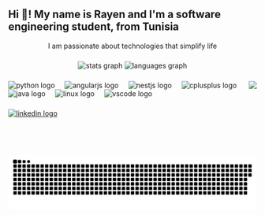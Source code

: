 <h2 align="left">Hi 👋! My name is Rayen and I'm a software engineering student, from Tunisia</h2>
<div align="center">I am passionate about technologies that simplify life </div>

###

<div align="center">
  <img src="https://github-readme-stats.vercel.app/api?username=Rayen-Slouma&show_icons=true&include_all_commits=true&theme=synthwave" height="150" alt="stats graph"  />
  <img src="https://github-readme-stats.vercel.app/api/top-langs/?username=Rayen-Slouma&layout=compact&langs_count=6&theme=synthwave" height="150" alt="languages graph"  />
</div>

###

<img align="right" height="150" src="https://i.giphy.com/media/v1.Y2lkPTc5MGI3NjExZGVhM3YyaTZveDY5b2kyaGY1dzIwZ2Zqam1hZmY4YjkyMTJkMXkwciZlcD12MV9pbnRlcm5hbF9naWZfYnlfaWQmY3Q9Zw/vqxviVfqGAa14SgeiC/giphy.gif"  />

###

<div align="left">
  <img src="https://cdn.jsdelivr.net/gh/devicons/devicon/icons/python/python-original.svg" height="30" alt="python logo"  />
  <img width="12" />
  <img src="https://cdn.jsdelivr.net/gh/devicons/devicon/icons/angularjs/angularjs-original.svg" height="30" alt="angularjs logo"  />
  <img width="12" />
  <img src="https://cdn.jsdelivr.net/gh/devicons/devicon/icons/nestjs/nestjs-original.svg" height="30" alt="nestjs logo"  />
  <img width="12" />
  <img src="https://cdn.jsdelivr.net/gh/devicons/devicon/icons/cplusplus/cplusplus-original.svg" height="30" alt="cplusplus logo"  />
  <img width="12" />
  <img src="https://cdn.jsdelivr.net/gh/devicons/devicon/icons/java/java-original.svg" height="30" alt="java logo"  />
  <img width="12" />
  <img src="https://cdn.jsdelivr.net/gh/devicons/devicon/icons/linux/linux-original.svg" height="30" alt="linux logo"  />
  <img width="12" />
  <img src="https://cdn.jsdelivr.net/gh/devicons/devicon/icons/vscode/vscode-original.svg" height="30" alt="vscode logo"  />
  <img width="12" />
</div>

###

<div align="left">
  <a href="https://www.linkedin.com/in/rayen-slouma" target="_blank">
    <img src="https://img.shields.io/static/v1?message=LinkedIn&logo=linkedin&label=&color=0077B5&logoColor=white&labelColor=&style=for-the-badge" height="35" alt="linkedin logo"  />
  </a>
</div>

###

<picture>
  <source media="(prefers-color-scheme: dark)" srcset="https://raw.githubusercontent.com/Rayen-Slouma/Rayen-Slouma/output/github-contribution-grid-snake-dark.svg">
  <source media="(prefers-color-scheme: light)" srcset="https://raw.githubusercontent.com/Rayen-Slouma/Rayen-Slouma/output/github-contribution-grid-snake.svg">
  <img alt="github contribution grid snake animation" src="https://raw.githubusercontent.com/Rayen-Slouma/Rayen-Slouma/output/github-contribution-grid-snake.svg">
</picture>

###
